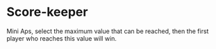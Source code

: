 # Score-keeper
Mini Aps, select the maximum value that can be reached, then the first player who reaches this value will win.
